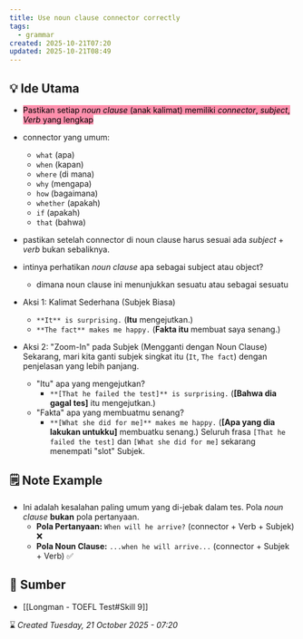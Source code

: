 ```yaml
---
title: Use noun clause connector correctly
tags:
  - grammar
created: 2025-10-21T07:20
updated: 2025-10-21T08:49
---
```

## 💡 Ide Utama
-  <mark style="background: #FF5582A6;">Pastikan setiap *noun clause* (anak kalimat) memiliki *connector*, *subject*, *Verb* yang lengkap</mark>
- connector yang umum:
	- `what` (apa)
	- `when` (kapan)
	- `where` (di mana)
	- `why` (mengapa)
	- `how` (bagaimana)
	- `whether` (apakah)
	- `if` (apakah)
	- `that` (bahwa)

- pastikan setelah connector di noun clause harus sesuai ada *subject* + *verb* bukan sebaliknya.

- intinya perhatikan *noun clause* apa sebagai subject atau object?
	- dimana noun clause ini menunjukkan sesuatu atau sebagai sesuatu

- Aksi 1: Kalimat Sederhana (Subjek Biasa)
	- `**It** is surprising.` (**Itu** mengejutkan.)
	- `**The fact** makes me happy.` (**Fakta itu** membuat saya senang.)
    
- Aksi 2: "Zoom-In" pada Subjek (Mengganti dengan Noun Clause)
	Sekarang, mari kita ganti subjek singkat itu (`It`, `The fact`) dengan penjelasan yang lebih panjang.
	- "Itu" apa yang mengejutkan?
	    - `**[That he failed the test]** is surprising.` (**[Bahwa dia gagal tes]** itu mengejutkan.)    
	- "Fakta" apa yang membuatmu senang?
	    - `**[What she did for me]** makes me happy.` (**[Apa yang dia lakukan untukku]** membuatku senang.)
	Seluruh frasa `[That he failed the test]` dan `[What she did for me]` sekarang menempati "slot" Subjek.


## 🗒️ Note Example
- Ini adalah kesalahan paling umum yang di-jebak dalam tes. Pola _noun clause_ **bukan** pola pertanyaan.
	- **Pola Pertanyaan:** `When will he arrive?` (connector + Verb + Subjek) ❌
	- **Pola Noun Clause:** `...when he will arrive...` (connector + Subjek + Verb) ✅


## 🔗 Sumber
- [[Longman - TOEFL Test#Skill 9]]

⌛ *Created Tuesday, 21 October 2025 - 07:20*